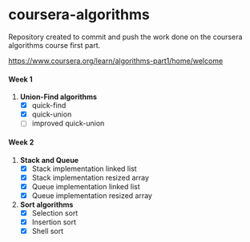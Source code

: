 # coursera-algorithms
Repository created to commit and push the work done on the coursera
algorithms course first part.

https://www.coursera.org/learn/algorithms-part1/home/welcome

#### Week 1
1. **Union-Find algorithms**
    - [x] quick-find
    - [x] quick-union
    - [ ] improved quick-union

#### Week 2
1. **Stack and Queue**
    - [x] Stack implementation linked list
    - [x] Stack implementation resized array
    - [x] Queue implementation linked list
    - [x] Queue implementation resized array
1. **Sort algorithms**
    - [x] Selection sort
    - [x] Insertion sort
    - [x] Shell sort